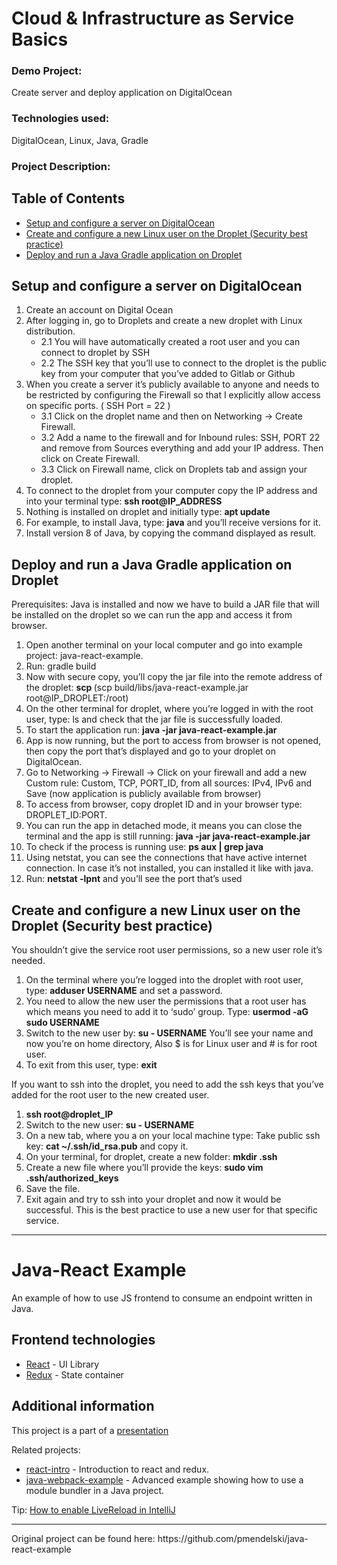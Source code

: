 # Cloud & Infrastructure as Service Basics

### Demo Project:
Create server and deploy application on DigitalOcean

### Technologies used:
DigitalOcean, Linux, Java, Gradle

### Project Description:

## Table of Contents

- [Setup and configure a server on DigitalOcean](#setup-and-configure-a-server-on-DigitalOcean)
- [Create and configure a new Linux user on the Droplet (Security best practice)](#create-and-configure-a-new-Linux-user-on-the-Droplet-Security-best-practice)
- [Deploy and run a Java Gradle application on Droplet](#deploy-and-run-a-Java-Gradle-application-on-Droplet)


## Setup and configure a server on DigitalOcean

 1. Create an account on Digital Ocean
 2. After logging in, go to Droplets and create a new droplet with Linux distribution.
     - 2.1 You will have automatically created a root user and you can connect to droplet by SSH
     - 2.2 The SSH key that you’ll use to connect to the droplet is the public key from your computer that you’ve added to Gitlab or Github
  3. When you create a server it’s publicly available to anyone and needs to be restricted by configuring the Firewall so that I explicitly allow access on specific ports. ( SSH Port = 22 )
     - 3.1 Click on the droplet name and then on Networking -> Create Firewall.
     - 3.2 Add a name to the firewall and for Inbound rules: SSH, PORT 22 and remove from Sources everything and add your IP address. Then click on Create Firewall.
     - 3.3 Click on Firewall name, click on Droplets tab and assign your droplet.
  4. To connect to the droplet from your computer copy the IP address and into your terminal type: **ssh root@IP_ADDRESS**
  5. Nothing is installed on droplet and initially type: **apt update**
  6. For example, to install Java, type: **java** and you’ll receive versions for it.
  7. Install version 8 of Java, by copying the command displayed as result.

## Deploy and run a Java Gradle application on Droplet

Prerequisites: Java is installed and now we have to build a JAR file that will be installed on the droplet so we can run the app and access it from browser.
   1. Open another terminal on your local computer and go into example project: java-react-example.
   2. Run: gradle build
   3. Now with secure copy, you’ll copy the jar file into the remote address of the droplet: **scp <file locally> <destination>** (scp build/libs/java-react-example.jar root@IP_DROPLET:/root)
   4. On the other terminal for droplet, where you’re logged in with the root user, type: ls and check that the jar file is successfully loaded.
   5. To start the application run: **java -jar java-react-example.jar**
   6. App is now running, but the port to access from browser is not opened, then copy the port that’s displayed and go to your droplet on DigitalOcean.
   7. Go to Networking -> Firewall -> Click on your firewall and add a new Custom rule: Custom, TCP, PORT_ID, from all sources: IPv4, IPv6 and Save (now application is publicly available from browser)
   8. To access from browser, copy droplet ID and in your browser type: DROPLET_ID:PORT.
   9. You can run the app in detached mode, it means you can close the terminal and the app is still running: **java -jar java-react-example.jar**
   10. To check if the process is running use: **ps aux | grep java**
   11. Using netstat, you can see the connections that have active internet connection. In case it’s not installed, you can installed it like with java.
   12. Run: **netstat -lpnt** and you’ll see the port that’s used

## Create and configure a new Linux user on the Droplet (Security best practice)

You shouldn’t give the service root user permissions, so a new user role it’s needed.
  1. On the terminal where you’re logged into the droplet with root user, type: **adduser USERNAME** and set a password.
  2. You need to allow the new user the permissions that a root user has which means you need to add it to ‘sudo’ group. Type: **usermod -aG sudo USERNAME**
  3. Switch to the new user by: **su - USERNAME**
You’ll see your name and now you’re on home directory, Also $ is for Linux user and # is for root user.
  4. To exit from this user, type: **exit**
 
If you want to ssh into the droplet, you need to add the ssh keys that you’ve added for the root user to the new created user.
  1. **ssh root@droplet_IP**
  2. Switch to the new user: **su - USERNAME**
  3. On a new tab, where you a on your local machine type: Take public ssh key: **cat ~/.ssh/id_rsa.pub** and copy it.
  4. On your terminal, for droplet, create a new folder: **mkdir .ssh**
  5.  Create a new file where you’ll provide the keys: **sudo vim .ssh/authorized_keys**
  6. Save the file.
  7. Exit again and try to ssh into your droplet and now it would be successful.
This is the best practice to use a new user for that specific service.
  
<hr/>

# Java-React Example

An example of how to use JS frontend to consume an endpoint written in Java.

## Frontend technologies

- [React](https://facebook.github.io/react/) - UI Library
- [Redux](http://redux.js.org/) - State container

## Additional information

This project is a part of a [presentation](https://docs.google.com/presentation/d/1-yZhsM43cyWWDVn6EUtK_wc39FAv-19_jwsKXlTe2o8/edit?usp=sharing)

Related projects:

- [react-intro](https://github.com/mendlik/react-intro) - Introduction to react and redux.
- [java-webpack-example](https://github.com/mendlik/java-webpack-example) - Advanced example showing how to use a module bundler in  a Java project.

Tip: [How to enable LiveReload in IntelliJ](http://stackoverflow.com/a/35895848/2284884)

<hr/>
Original project can be found here: https://github.com/pmendelski/java-react-example 
